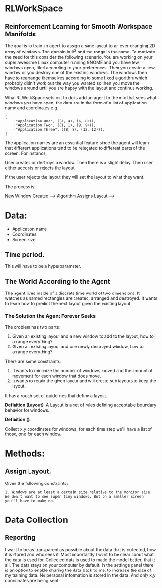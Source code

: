 # RLWorkSpace

## Reinforcement Learning for Smooth Workspace Manifolds

The goal is to train an agent to assign a sane layout to an ever changing 2D array of windows. The domain is $\mathbb{R}^{2}$ and the range is the same. To motivate the need for this consider the following scenario. You are working on your super awesome Linux computer running GNOME and you have few windows open, tiled according to your preferences. Then you create a new window or you destroy one of the existing windows. The windows then have to rearrange themselves according to some fixed algorithm which probably didn't work out the way you wanted so then you move the windows around until you are happy with the layout and continue working.

What RLWorkSpace sets out to do is add an agent to the mix that sees what windows you have open, the data are in the form of a list of application name and coordinates e.g.

    [
        ("Application One", ((3, 4), (6, 8))),
        ("Application Two", ((1, 1), (9, 9))),
        ("Application Three", ((8, 8), (12, 12))),
    ]

The application names are an essential feature since the agent will learn that different applications tend to be relegated to different parts of the screen. For instance, 



User creates or destroys a window. Then there is a slight delay. Then user either accepts or rejects the layout.

If the user rejects the layout they will set the layout to what they want.

The process is:

New Window Created --> Algorithm Assigns Layout --> 

# Data:

 - Application name
 - Coordinates
 - Screen size

## Time period.
    
This will have to be a hyperparameter.

## The World According to the Agent

The agent lives inside of a discrete time world of two dimensions. It watches as named rectangles are created, arranged and destroyed. It wants to learn how to predict the next layout given the existing layout. 

### The Solution the Agent Forever Seeks

The problem has two parts:

  1. Given an existing layout and a new window to add to the layout, how to arrange everything?
  2. Given an existing layout and one newly destroyed window, how to arrange everything?

There are some constraints:
    
  1. It wants to minimize the number of windows moved and the amount of movement for each window that does move.
  2. It wants to retain the given layout and will create sub layouts to keep the layout.

It has a rough set of guidelines that define a layout.


**Definition (Layout):** A Layout is a set of rules defining acceptable boundary behavior for windows.

**Definition ():**

Collect x,y coordinates for windows, for each time step we'll have a list of those, one for each window.

# Methods:

## Assign Layout.

Given the following constraints:

    1. Windows are at least a certain size relative to the monitor size. We don't want to see super tiny windows. But on a smaller screen you'll have to make do.  
    
# Data Collection

## Reporting

I want to be as transparent as possible about the data that is collected, how it is stored and who sees it. Most importantly I want to be clear about what the data is used for. Collected data is used to made the model better, that it all. The data stays on your computer by default. In the settings panel there is an option to enable sharing the data back to me, to increase the size of my training data. No personal information is stored in the data. And only x,y coordinates are being sent.

